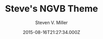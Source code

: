 ---
title: Steve's NGVB Theme
github: 'https://github.com/svmiller/steve-ngvb-jekyll-template'
demo: 'https://svmiller.com/'
author: Steven V. Miller
ssg:
  - Jekyll
cms:
  - No Cms
date: 2015-08-16T21:27:34.000Z
github_branch: master
description: >-
  This is my no-good-very-bad template for Jekyll (modified from jekyll-new and
  Alex King's Favepersonal).
stale: true
---